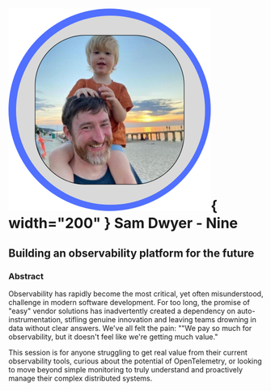 # ![](../images/speakers/headshots/SamDwyer.png){ width="200" } Sam Dwyer - Nine

## Building an observability platform for the future

### Abstract
Observability has rapidly become the most critical, yet often misunderstood, challenge in modern software development. For too long, the promise of "easy" vendor solutions has inadvertently created a dependency on auto-instrumentation, stifling genuine innovation and leaving teams drowning in data without clear answers. We've all felt the pain: ""We pay so much for observability, but it doesn't feel like we're getting much value."

This session is for anyone struggling to get real value from their current observability tools, curious about the potential of OpenTelemetry, or looking to move beyond simple monitoring to truly understand and proactively manage their complex distributed systems.
